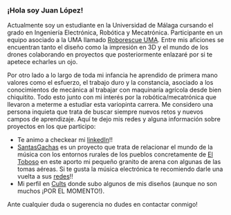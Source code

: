 ### ¡Hola soy Juan López!

Actualmente soy un estudiante en la Universidad de Málaga cursando el grado en Ingeniería Electrónica, Robótica y Mecatrónica. Participante en un equipo asociado a la UMA llamado [Roborescue UMA](https://github.com/RoboRescueUMA). Entre mis aficiones se encuentran tanto el diseño como la impresión en 3D y el mundo de los drones colaborando en proyectos que posteriormente enlazaré por si te apetece echarles un ojo. 

Por otro lado a lo largo de toda mi infancia he aprendido de primera mano valores como el esfuerzo, el trabajo duro y la constancia, asociado a los conocimientos de mecánica al trabajar con maquinaría agrícola desde bien chiquitito. 
Todo esto junto con mi interés por la robótica/mecatrónica que llevaron a meterme a estudiar esta variopinta carrera. Me considero una persona inquieta que trata de buscar siempre nuevos retos y nuevos campos de aprendizaje.
Aquí te dejo mis redes y alguna información sobre proyectos en los que participo: 
- Te animo a checkear mi [linkedIn](www.linkedin.com/in/juanlopezpuebla)!!
- [SantasGachas](https://www.youtube.com/channel/UCABi1yUh8ur8m7ButBrmRMw) es un proyecto que trata de relacionar el mundo de la música con los entornos rurales de los pueblos concretamente de [El Toboso](https://www.google.com/search?gs_ssp=eJzj4tTP1TcwMjXLyTBg9OJMzVEoyU_KL84HAENZBos&q=el+toboso&rlz=1C1UEAD_esES1076ES1076&oq=el+toboso&gs_lcrp=EgZjaHJvbWUqCggBEC4YsQMYgAQyBwgAEAAYjwIyCggBEC4YsQMYgAQyBwgCEAAYgAQyBwgDEAAYgAQyBwgEEAAYgAQyBwgFEAAYgAQyBwgGEAAYgAQyBggHEEUYPdIBCDI2MTBqMGo3qAIAsAIA&sourceid=chrome&ie=UTF-8) en este aporto mi pequeño granito de arena con algunas de las tomas aéreas. Si te gusta la música electrónica te recomiendo darle una vuelta a sus [redes](https://www.instagram.com/santasgachas/)!!
- Mi perfil en [Cults](https://cults3d.com/es/usuarios/juanLopez/modelos-3d) donde subo algunos de mis diseños (aunque no son muchos ¡POR EL MOMENTO!).

Ante cualquier duda o sugerencia no dudes en contactar conmigo!
<!--
**JuanLopezP/JuanLopezP** is a ✨ _special_ ✨ repository because its `README.md` (this file) appears on your GitHub profile.

Here are some ideas to get you started:

- 🔭 I’m currently working on ...
- 🌱 I’m currently learning ...
- 👯 I’m looking to collaborate on ...
- 🤔 I’m looking for help with ...
- 💬 Ask me about ...
- 📫 How to reach me: ...
- 😄 Pronouns: ...
- ⚡ Fun fact: ...
-->
